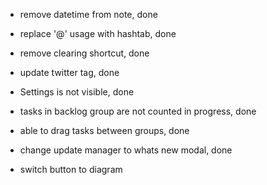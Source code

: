 - remove datetime from note, done 
- replace '@' usage with hashtab, done 
- remove clearing shortcut, done 
- update twitter tag, done 
- Settings is not visible, done 
- tasks in backlog group are not counted in progress, done 
- able to drag tasks between groups, done 

- change update manager to whats new modal, done 
- switch button to diagram 